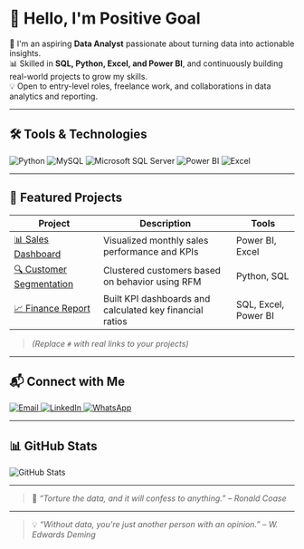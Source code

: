 # 👋 Hello, I'm Positive Goal

🎯 I'm an aspiring **Data Analyst** passionate about turning data into actionable insights.  
📊 Skilled in **SQL, Python, Excel, and Power BI**, and continuously building real-world projects to grow my skills.  
💡 Open to entry-level roles, freelance work, and collaborations in data analytics and reporting.

---

## 🛠️ Tools & Technologies

<p align="left">
  <img src="https://img.shields.io/badge/Python-3776AB?style=for-the-badge&logo=python&logoColor=white" alt="Python"/>
  <img src="https://img.shields.io/badge/MySQL-005C84?style=for-the-badge&logo=mysql&logoColor=white" alt="MySQL"/>
  <img src="https://img.shields.io/badge/Microsoft_SQL_Server-CC2927?style=for-the-badge&logo=microsoftsqlserver&logoColor=white" alt="Microsoft SQL Server"/>
  <img src="https://img.shields.io/badge/Power_BI-F2C811?style=for-the-badge&logo=powerbi&logoColor=black" alt="Power BI"/>
  <img src="https://img.shields.io/badge/Excel-217346?style=for-the-badge&logo=microsoft-excel&logoColor=white" alt="Excel"/>
</p>

---

## 📂 Featured Projects

| Project | Description | Tools |
|--------|-------------|-------|
| [📊 Sales Dashboard](#) | Visualized monthly sales performance and KPIs | Power BI, Excel |
| [🔍 Customer Segmentation](#) | Clustered customers based on behavior using RFM | Python, SQL |
| [📈 Finance Report](#) | Built KPI dashboards and calculated key financial ratios | SQL, Excel, Power BI |

> *(Replace `#` with real links to your projects)*

---

## 📬 Connect with Me

<p align="left">
  <a href="mailto:your.email@example.com" target="_blank">
    <img src="https://img.shields.io/badge/Gmail-D14836?style=for-the-badge&logo=gmail&logoColor=white" alt="Email"/>
  </a>
  <a href="https://www.linkedin.com/in/yourlinkedin" target="_blank">
    <img src="https://img.shields.io/badge/LinkedIn-0A66C2?style=for-the-badge&logo=linkedin&logoColor=white" alt="LinkedIn"/>
  </a>
  <a href="https://wa.me/91XXXXXXXXXX" target="_blank">
    <img src="https://img.shields.io/badge/WhatsApp-25D366?style=for-the-badge&logo=whatsapp&logoColor=white" alt="WhatsApp"/>
  </a>
</p>

---

## 📊 GitHub Stats

<p align="left">
  <img src="https://github-readme-stats.vercel.app/api?username=yourgithubusername&show_icons=true&theme=tokyonight" alt="GitHub Stats"/>
</p>

---

> 💬 *“Torture the data, and it will confess to anything.” – Ronald Coase*

---

> 💡 *“Without data, you're just another person with an opinion.” – W. Edwards Deming*



